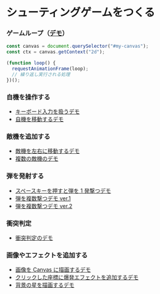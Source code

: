 # シューティングゲームをつくる

### ゲームループ（[デモ](https://codepen.io/chooblarin/pen/c86459b7160ee09766a236cdf187c1d2)）

```js
const canvas = document.querySelector("#my-canvas");
const ctx = canvas.getContext("2d");

(function loop() {
  requestAnimationFrame(loop);
  // 繰り返し実行される処理
})();
```

### 自機を操作する

- [キーボード入力を扱うデモ](https://codepen.io/chooblarin/pen/39a76bc2d6af28df7c190356240bffaf)
- [自機を移動するデモ](https://codepen.io/chooblarin/pen/ab0e0c71763234bb562a6162daa70667)

### 敵機を追加する

- [敵機を左右に移動するデモ](https://codepen.io/chooblarin/pen/2496bc3bbd9aa4b68523c6652dbca402)
- [複数の敵機のデモ](https://codepen.io/chooblarin/pen/4668a0d4e32ed0e7ecd3bb50f1640160)

### 弾を発射する

- [スペースキーを押すと弾を 1 発撃つデモ](https://codepen.io/chooblarin/pen/2215244c872736316f2674963c295f04)
- [弾を複数撃つデモ ver.1](https://codepen.io/chooblarin/pen/ae124d942d31368b2867cb636eaf7a23)
- [弾を複数撃つデモ ver.2](https://codepen.io/chooblarin/pen/10773109181a2f19aed79a26bd6275e5)

### 衝突判定

- [衝突判定のデモ](https://codepen.io/chooblarin/pen/11c8e0d6fb21dce98464ea7cb84ae12c)

### 画像やエフェクトを追加する

- [画像を Canvas に描画するデモ](https://codepen.io/chooblarin/pen/ae2b194136d27f30c719f989250a2fe3)
- [クリックした座標に爆発エフェクトを追加するデモ](https://codepen.io/chooblarin/pen/93fc0a45bb4bb386056c7eea5ddcd627)
- [背景の星を描画するデモ](https://codepen.io/chooblarin/pen/2a86dd2f6ce88ff94b6cd216c2545ef6)
